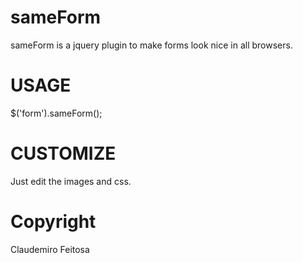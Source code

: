 sameForm
========

sameForm is a jquery plugin to make forms look nice in all browsers.

USAGE
=====

$('form').sameForm();

CUSTOMIZE
=========

Just edit the images and css.

Copyright
=========

Claudemiro Feitosa
